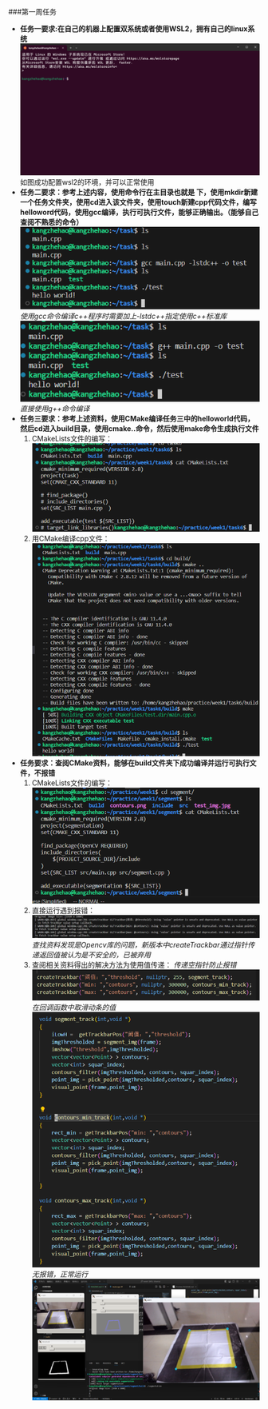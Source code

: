 ###第一周任务
* **任务一要求:在自己的机器上配置双系统或者使用WSL2，拥有自己的linux系统**
![Alt text](images/README/image.png) 如图成功配置wsl2的环境，并可以正常使用
* **任务二要求：参考上述内容，使用命令行在主目录也就是 下，使用mkdir新建一个任务文件夹，使用cd进入该文件夹，使用touch新建cpp代码文件，编写helloword代码，使用gcc编译，执行可执行文件，能够正确输出。（能够自己查阅不熟悉的命令）**
![Alt text](images/README/image-1.png)
*使用gcc命令编译c++程序时需要加上-lstdc++指定使用c++标准库*
![Alt text](images/README/image-2.png)
*直接使用g++命令编译*
* **任务三要求：参考上述资料，使用CMake编译任务三中的helloworld代码，然后cd进入build目录，使用cmake..命令，然后使用make命令生成执行文件**
    1. CMakeLists文件的编写：
    ![Alt text](images/README/image-3.png)
    2. 用CMake编译cpp文件：
    ![Alt text](images/README/image-4.png)
* **任务要求：查阅CMake资料，能够在build文件夹下成功编译并运行可执行文件，不报错**
    1. CMakeLists文件的编写：
    ![Alt text](images/README/image-5.png)
    2. 直接运行遇到报错：
    ![Alt text](images/README/image-6.png)
    *查找资料发现是Opencv库的问题，新版本中createTrackbar通过指针传递返回值被认为是不安全的，已被弃用*
    3. 查阅相关资料得出的解决方法为使用值传递：
    *传递空指针防止报错*
    ![Alt text](images/README/image-7.png)
    *在回调函数中取滑动条的值*
    ![Alt text](images/README/image-8.png)
    *无报错，正常运行*
    ![Alt text](images/README/image-9.png)